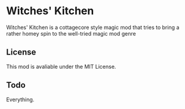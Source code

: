 # Witches' Kitchen

Witches' Kitchen is a cottagecore style magic mod that tries to bring a rather homey spin to the well-tried magic mod genre

## License

This mod is avaliable under the MIT License.

## Todo
Everything.

